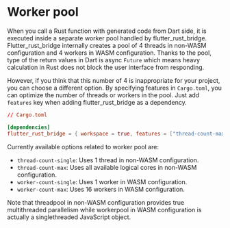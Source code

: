 # Worker pool

When you call a Rust function with generated code from Dart side, it is executed inside a separate worker pool handled by flutter_rust_bridge. Flutter_rust_bridge internally creates a pool of 4 threads in non-WASM configuration and 4 workers in WASM configuration. Thanks to the pool, type of the return values in Dart is async `Future` which means heavy calculation in Rust does not block the user interface from responding.

However, if you think that this number of 4 is inappropriate for your project, you can choose a different option. By specifying features in `Cargo.toml`, you can optimize the number of threads or workers in the pool. Just add `features` key when adding flutter_rust_bridge as a dependency.

```toml
// Cargo.toml

[dependencies]
flutter_rust_bridge = { workspace = true, features = ["thread-count-max"] }
```

Currently available options related to worker pool are:

- `thread-count-single`: Uses 1 thread in non-WASM configuration.
- `thread-count-max`: Uses all available logical cores in non-WASM configuration.
- `worker-count-single`: Uses 1 worker in WASM configuration.
- `worker-count-max`: Uses 16 workers in WASM configuration.

Note that threadpool in non-WASM configuration provides true multithreaded parallelism while workerpool in WASM configuration is actually a singlethreaded JavaScript object.
